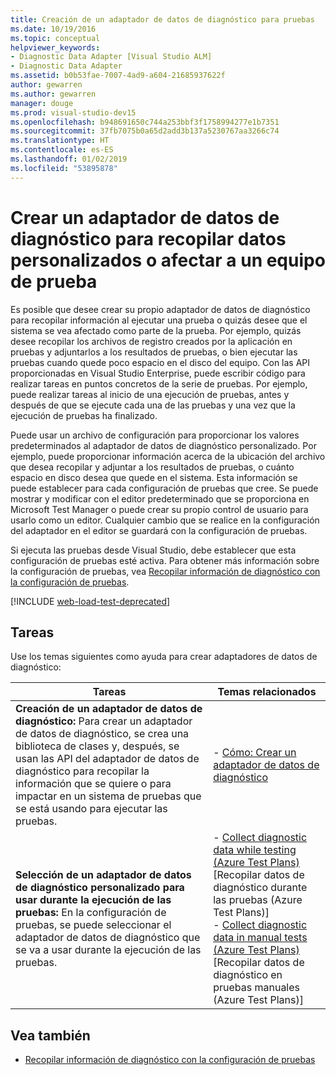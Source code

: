 ```yaml
---
title: Creación de un adaptador de datos de diagnóstico para pruebas
ms.date: 10/19/2016
ms.topic: conceptual
helpviewer_keywords:
- Diagnostic Data Adapter [Visual Studio ALM]
- Diagnostic Data Adapter
ms.assetid: b0b53fae-7007-4ad9-a604-21685937622f
author: gewarren
ms.author: gewarren
manager: douge
ms.prod: visual-studio-dev15
ms.openlocfilehash: b948691650c744a253bbf3f1758994277e1b7351
ms.sourcegitcommit: 37fb7075b0a65d2add3b137a5230767aa3266c74
ms.translationtype: HT
ms.contentlocale: es-ES
ms.lasthandoff: 01/02/2019
ms.locfileid: "53895878"
---
```

# <a name="create-a-diagnostic-data-adapter-to-collect-custom-data-or-affect-a-test-machine"></a>Crear un adaptador de datos de diagnóstico para recopilar datos personalizados o afectar a un equipo de prueba

Es posible que desee crear su propio adaptador de datos de diagnóstico para recopilar información al ejecutar una prueba o quizás desee que el sistema se vea afectado como parte de la prueba. Por ejemplo, quizás desee recopilar los archivos de registro creados por la aplicación en pruebas y adjuntarlos a los resultados de pruebas, o bien ejecutar las pruebas cuando quede poco espacio en el disco del equipo. Con las API proporcionadas en Visual Studio Enterprise, puede escribir código para realizar tareas en puntos concretos de la serie de pruebas. Por ejemplo, puede realizar tareas al inicio de una ejecución de pruebas, antes y después de que se ejecute cada una de las pruebas y una vez que la ejecución de pruebas ha finalizado.

Puede usar un archivo de configuración para proporcionar los valores predeterminados al adaptador de datos de diagnóstico personalizado. Por ejemplo, puede proporcionar información acerca de la ubicación del archivo que desea recopilar y adjuntar a los resultados de pruebas, o cuánto espacio en disco desea que quede en el sistema. Esta información se puede establecer para cada configuración de pruebas que cree. Se puede mostrar y modificar con el editor predeterminado que se proporciona en Microsoft Test Manager o puede crear su propio control de usuario para usarlo como un editor. Cualquier cambio que se realice en la configuración del adaptador en el editor se guardará con la configuración de pruebas.

Si ejecuta las pruebas desde Visual Studio, debe establecer que esta configuración de pruebas esté activa. Para obtener más información sobre la configuración de pruebas, vea [Recopilar información de diagnóstico con la configuración de pruebas](../test/collect-diagnostic-information-using-test-settings.md).

[!INCLUDE [web-load-test-deprecated](includes/web-load-test-deprecated.md)]

## <a name="tasks"></a>Tareas

Use los temas siguientes como ayuda para crear adaptadores de datos de diagnóstico:

|Tareas|Temas relacionados|
|-|-----------------------|
|**Creación de un adaptador de datos de diagnóstico:** Para crear un adaptador de datos de diagnóstico, se crea una biblioteca de clases y, después, se usan las API del adaptador de datos de diagnóstico para recopilar la información que se quiere o para impactar en un sistema de pruebas que se está usando para ejecutar las pruebas.|-   [Cómo: Crear un adaptador de datos de diagnóstico](../test/how-to-create-a-diagnostic-data-adapter.md)|
|**Selección de un adaptador de datos de diagnóstico personalizado para usar durante la ejecución de las pruebas:** En la configuración de pruebas, se puede seleccionar el adaptador de datos de diagnóstico que se va a usar durante la ejecución de las pruebas.|-   [Collect diagnostic data while testing (Azure Test Plans)](/azure/devops/test/collect-diagnostic-data?view=vsts) [Recopilar datos de diagnóstico durante las pruebas (Azure Test Plans)]<br />-   [Collect diagnostic data in manual tests (Azure Test Plans)](/azure/devops/test/mtm/collect-more-diagnostic-data-in-manual-tests?view=vsts) [Recopilar datos de diagnóstico en pruebas manuales (Azure Test Plans)]|

## <a name="see-also"></a>Vea también

- [Recopilar información de diagnóstico con la configuración de pruebas](../test/collect-diagnostic-information-using-test-settings.md)